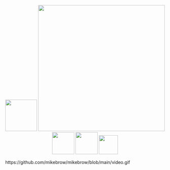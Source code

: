 <p align="center">
  <a href="https://www.ibm.com"><img src="https://www.ibm.com/brand/systems/developer/b1db1ae501d522a1a4b49613fe07c9f1/01_8-bar-positive.svg" height="100"></a>
  <a href="https://developer.ibm.com"><img src="https://github.com/mikebrow/mikebrow/blob/main/video.gif" width="400"></a>
  <a href="https://github.com/kubernetes"><img src="https://kubernetes.io/images/favicon.png" width="70"></a>
  <a href="https://github.com/containerd"><img src="https://containerd.io/img/logos/icon/black/containerd-icon-black.png" width="70" ></a>
  <a href="https://github.com/opencontainers"><img src="https://github.com/opencontainers/artwork/blob/main/oci/stacked/color/oci-stacked-color.png" width="60"></a>
</p>
https://github.com/mikebrow/mikebrow/blob/main/video.gif
